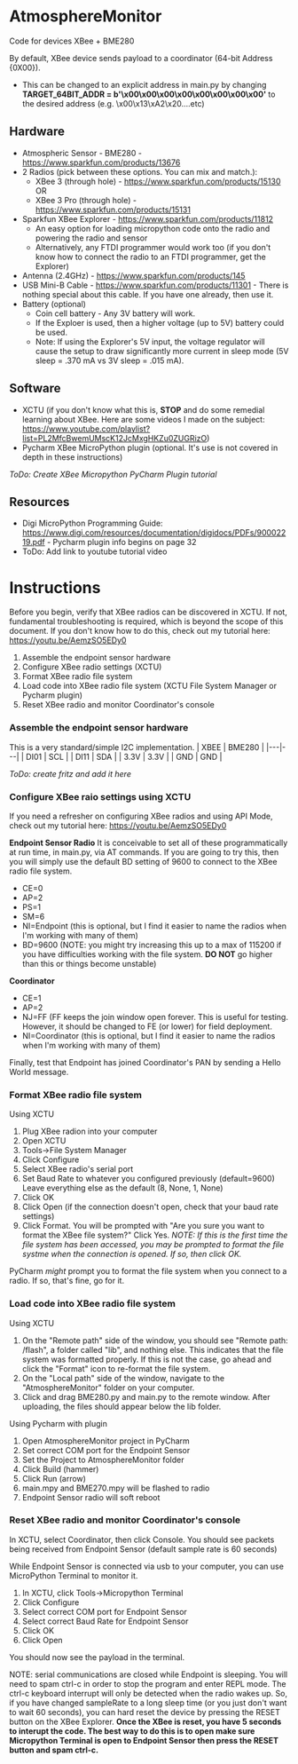# AtmosphereMonitor
Code for devices XBee + BME280

By default, XBee device sends payload to a coordinator (64-bit Address {0X00}). 
- This can be changed to an explicit address in main.py by changing **TARGET_64BIT_ADDR = b'\x00\x00\x00\x00\x00\x00\x00\x00'** to the desired address (e.g. \x00\x13\xA2\x20....etc)

## Hardware

- Atmospheric Sensor - BME280 - https://www.sparkfun.com/products/13676
- 2 Radios (pick between these options. You can mix and match.): 
  - XBee 3 (through hole) - https://www.sparkfun.com/products/15130 OR
  - XBee 3 Pro (through hole) - https://www.sparkfun.com/products/15131
- Sparkfun XBee Explorer - https://www.sparkfun.com/products/11812
  - An easy option for loading micropython code onto the radio and powering the radio and sensor
  - Alternatively, any FTDI programmer would work too (if you don't know how to connect the radio to an FTDI programmer, get the Explorer)
- Antenna (2.4GHz) - https://www.sparkfun.com/products/145
- USB Mini-B Cable - https://www.sparkfun.com/products/11301  - There is nothing special about this cable. If you have one already, then use it.
- Battery (optional)
    - Coin cell battery - Any 3V battery will work. 
    - If the Exploer is used, then a higher voltage (up to 5V) battery could be used. 
    - Note: If using the Explorer's 5V input, the voltage regulator will cause the setup to draw significantly more current in sleep mode (5V sleep = .370 mA vs 3V sleep = .015 mA). 

## Software 
- XCTU (if you don't know what this is, **STOP** and do some remedial learning about XBee. Here are some videos I made on the subject: https://www.youtube.com/playlist?list=PL2MfcBwemUMscK12JcMxgHKZu0ZUGRizO)
- Pycharm XBee MicroPython plugin (optional. It's use is not covered in depth in these instructions)

*ToDo: Create XBee Micropython PyCharm Plugin tutorial*

## Resources
- Digi MicroPython Programming Guide: https://www.digi.com/resources/documentation/digidocs/PDFs/90002219.pdf  - Pycharm plugin info begins on page 32
- ToDo: Add link to youtube tutorial video

# Instructions
Before you begin, verify that XBee radios can be discovered in XCTU. If not, fundamental troubleshooting is required, which is beyond the scope of this document. If you don't know how to do this, check out my tutorial here: https://youtu.be/AemzSO5EDy0
1. Assemble the endpoint sensor hardware
2. Configure XBee radio settings (XCTU)
2. Format XBee radio file system
3. Load code into XBee radio file system (XCTU File System Manager or Pycharm plugin)
4. Reset XBee radio and monitor Coordinator's console

### Assemble the endpoint sensor hardware
This is a very standard/simple I2C implementation. 
| XBEE | BME280  |
|---|---|
| DI01  | SCL  |
|  DI11 | SDA  |
| 3.3V  | 3.3V  |
| GND  | GND  |

*ToDo: create fritz and add it here*

### Configure XBee raio settings using XCTU
If you need a refresher on configuring XBee radios and using API Mode, check out my tutorial here: https://youtu.be/AemzSO5EDy0

**Endpoint Sensor Radio**
It is conceivable to set all of these programmatically at run time, in main.py, via AT commands. If you are going to try this, then you will simply use the default BD setting of 9600 to connect to the XBee radio file system.
- CE=0
- AP=2
- PS=1
- SM=6
- NI=Endpoint (this is optional, but I find it easier to name the radios when I'm working with many of them)
- BD=9600 (NOTE: you might try increasing this up to a max of 115200 if you have difficulties working with the file system. **DO NOT** go higher than this or things become unstable)

**Coordinator**
- CE=1
- AP=2
- NJ=FF (FF keeps the join window open forever. This is useful for testing. However, it should be changed to FE (or lower) for field deployment.
- NI=Coordinator (this is optional, but I find it easier to name the radios when I'm working with many of them)

Finally, test that Endpoint has joined Coordinator's PAN by sending a Hello World message. 


### Format XBee radio file system
Using XCTU
1. Plug XBee radion into your computer
2. Open XCTU
3. Tools->File System Manager
4. Click Configure
5. Select XBee radio's serial port
6. Set Baud Rate to whatever you configured previously (default=9600) Leave everything else as the default (8, None, 1, None)
7. Click OK
8. Click Open (if the connection doesn't open, check that your baud rate settings)
9. Click Format. You will be prompted with "Are you sure you want to format the XBee file system?" Click Yes. *NOTE: If this is the first time the file system has been accessed, you may be prompted to format the file systme when the connection is opened. If so, then click OK.*

PyCharm *might* prompt you to format the file system when you connect to a radio. If so, that's fine, go for it.

### Load code into XBee radio file system
Using XCTU
1. On the "Remote path" side of the window, you should see "Remote path: /flash", a folder called "lib", and nothing else. This indicates that the file system was formatted properly. If this is not the case, go ahead and click the "Format" icon to re-format the file system.
2. On the "Local path" side of the window, navigate to the "AtmosphereMonitor" folder on your computer.
3. Click and drag BME280.py and main.py to the remote window. After uploading, the files should appear below the lib folder.

Using Pycharm with plugin
1. Open AtmosphereMonitor project in PyCharm
2. Set correct COM port for the Endpoint Sensor
3. Set the Project to AtmosphereMonitor folder
3. Click Build (hammer)
4. Click Run (arrow)
5. main.mpy and BME270.mpy will be flashed to radio
6. Endpoint Sensor radio will soft reboot

### Reset XBee radio and monitor Coordinator's console
In XCTU, select Coordinator, then click Console.
You should see packets being received from Endpoint Sensor (default sample rate is 60 seconds)

While Endpoint Sensor is connected via usb to your computer, you can use MicroPython Terminal to monitor it.
1. In XCTU, click Tools->Micropython Terminal
2. Click Configure
3. Select correct COM port for Endpoint Sensor
4. Select correct Baud Rate for Endpoint Sensor
5. Click OK
6. Click Open

You should now see the payload in the terminal. 

NOTE: serial communications are closed while Endpoint is sleeping. You will need to spam ctrl-c in order to stop the program and enter REPL mode. The ctrl-c keyboard interrupt will only be detected when the radio wakes up. So, if you have changed sampleRate to a long sleep time (or you just don't want to wait 60 seconds), you can hard reset the device by pressing the RESET button on the XBee Explorer. **Once the XBee is reset, you have 5 seconds to interupt the code. The best way to do this is to open make sure Micropython Terminal is open to Endpoint Sensor then press the RESET button and spam ctrl-c.**
